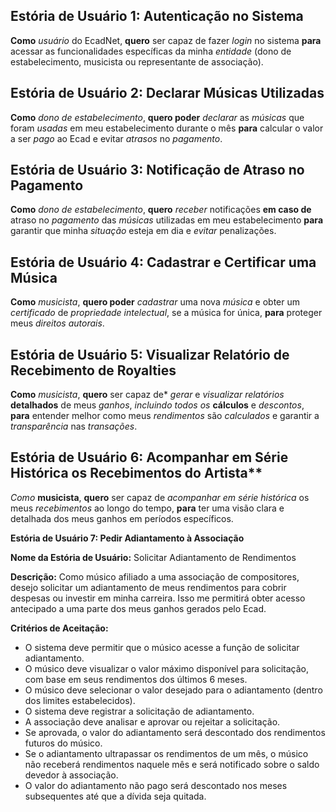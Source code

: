 ## Estória de Usuário 1: Autenticação no Sistema

**Como** *usuário* do EcadNet, **quero** ser capaz de fazer *login* no sistema **para** acessar as funcionalidades específicas da minha *entidade* (dono de estabelecimento, musicista ou representante de associação).

## Estória de Usuário 2: Declarar Músicas Utilizadas

**Como** *dono de estabelecimento*, **quero poder** *declarar* as *músicas* que foram *usadas* em meu estabelecimento durante o mês **para** calcular o valor a ser *pago* ao Ecad e evitar *atrasos* no *pagamento*.

## Estória de Usuário 3: Notificação de Atraso no Pagamento

**Como** *dono de estabelecimento*, **quero** *receber* notificações **em caso de** atraso no *pagamento* das *músicas* utilizadas em meu estabelecimento **para** garantir que minha *situação* esteja em dia e *evitar* penalizações.

## Estória de Usuário 4: Cadastrar e Certificar uma Música

**Como** *musicista*, **quero poder** *cadastrar* uma nova *música* e obter um *certificado* de *propriedade intelectual*, se a música for única, **para** proteger meus *direitos autorais*.

## Estória de Usuário 5: Visualizar Relatório de Recebimento de Royalties

**Como** *musicista*, **quero** ser capaz de* *gerar* e *visualizar* *relatórios* **detalhados** de meus *ganhos*, *incluindo todos os* **cálculos** e *descontos*, **para** entender melhor como meus *rendimentos* são *calculados* e garantir a *transparência* nas *transações*.

## Estória de Usuário 6: Acompanhar em Série Histórica os Recebimentos do Artista**

*Como* **musicista**, **quero** ser capaz de *acompanhar em série histórica* os meus *recebimentos* ao longo do tempo, **para** ter uma visão clara e detalhada dos meus ganhos em períodos específicos.


**Estória de Usuário 7: Pedir Adiantamento à Associação**

**Nome da Estória de Usuário:** Solicitar Adiantamento de Rendimentos

**Descrição:**
Como músico afiliado a uma associação de compositores, desejo solicitar um adiantamento de meus rendimentos para cobrir despesas ou investir em minha carreira. Isso me permitirá obter acesso antecipado a uma parte dos meus ganhos gerados pelo Ecad.

**Critérios de Aceitação:**
- O sistema deve permitir que o músico acesse a função de solicitar adiantamento.
- O músico deve visualizar o valor máximo disponível para solicitação, com base em seus rendimentos dos últimos 6 meses.
- O músico deve selecionar o valor desejado para o adiantamento (dentro dos limites estabelecidos).
- O sistema deve registrar a solicitação de adiantamento.
- A associação deve analisar e aprovar ou rejeitar a solicitação.
- Se aprovada, o valor do adiantamento será descontado dos rendimentos futuros do músico.
- Se o adiantamento ultrapassar os rendimentos de um mês, o músico não receberá rendimentos naquele mês e será notificado sobre o saldo devedor à associação.
- O valor do adiantamento não pago será descontado nos meses subsequentes até que a dívida seja quitada.
